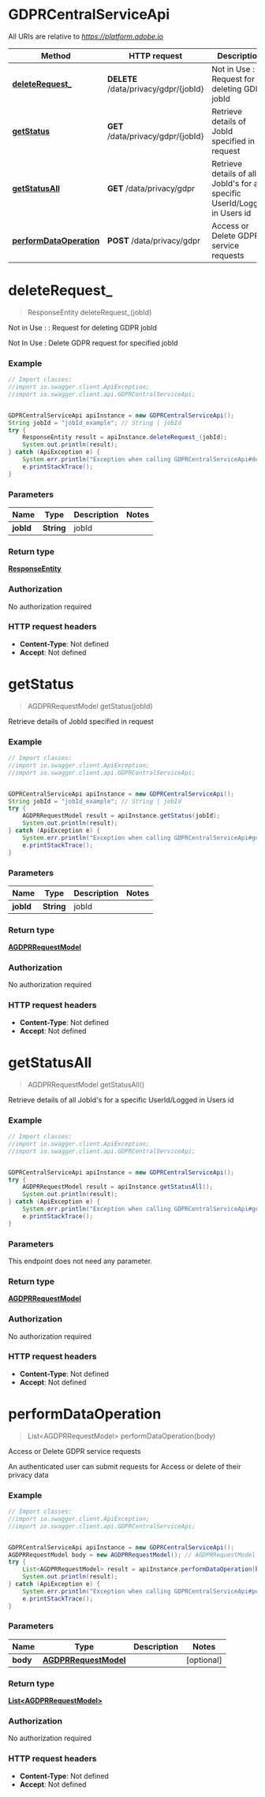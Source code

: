 # GDPRCentralServiceApi

All URIs are relative to *https://platform.adobe.io*

Method | HTTP request | Description
------------- | ------------- | -------------
[**deleteRequest_**](GDPRCentralServiceApi.md#deleteRequest_) | **DELETE** /data/privacy/gdpr/{jobId} | Not in Use : : Request for deleting GDPR jobId
[**getStatus**](GDPRCentralServiceApi.md#getStatus) | **GET** /data/privacy/gdpr/{jobId} | Retrieve details of JobId specified in request
[**getStatusAll**](GDPRCentralServiceApi.md#getStatusAll) | **GET** /data/privacy/gdpr | Retrieve details of all JobId&#39;s for a specific UserId/Logged in Users id
[**performDataOperation**](GDPRCentralServiceApi.md#performDataOperation) | **POST** /data/privacy/gdpr | Access or Delete GDPR service requests


<a name="deleteRequest_"></a>
# **deleteRequest_**
> ResponseEntity deleteRequest_(jobId)

Not in Use : : Request for deleting GDPR jobId

Not In Use : Delete GDPR request for specified jobId

### Example
```java
// Import classes:
//import io.swagger.client.ApiException;
//import io.swagger.client.api.GDPRCentralServiceApi;


GDPRCentralServiceApi apiInstance = new GDPRCentralServiceApi();
String jobId = "jobId_example"; // String | jobId
try {
    ResponseEntity result = apiInstance.deleteRequest_(jobId);
    System.out.println(result);
} catch (ApiException e) {
    System.err.println("Exception when calling GDPRCentralServiceApi#deleteRequest_");
    e.printStackTrace();
}
```

### Parameters

Name | Type | Description  | Notes
------------- | ------------- | ------------- | -------------
 **jobId** | **String**| jobId |

### Return type

[**ResponseEntity**](ResponseEntity.md)

### Authorization

No authorization required

### HTTP request headers

 - **Content-Type**: Not defined
 - **Accept**: Not defined

<a name="getStatus"></a>
# **getStatus**
> AGDPRRequestModel getStatus(jobId)

Retrieve details of JobId specified in request



### Example
```java
// Import classes:
//import io.swagger.client.ApiException;
//import io.swagger.client.api.GDPRCentralServiceApi;


GDPRCentralServiceApi apiInstance = new GDPRCentralServiceApi();
String jobId = "jobId_example"; // String | jobId
try {
    AGDPRRequestModel result = apiInstance.getStatus(jobId);
    System.out.println(result);
} catch (ApiException e) {
    System.err.println("Exception when calling GDPRCentralServiceApi#getStatus");
    e.printStackTrace();
}
```

### Parameters

Name | Type | Description  | Notes
------------- | ------------- | ------------- | -------------
 **jobId** | **String**| jobId |

### Return type

[**AGDPRRequestModel**](AGDPRRequestModel.md)

### Authorization

No authorization required

### HTTP request headers

 - **Content-Type**: Not defined
 - **Accept**: Not defined

<a name="getStatusAll"></a>
# **getStatusAll**
> AGDPRRequestModel getStatusAll()

Retrieve details of all JobId&#39;s for a specific UserId/Logged in Users id



### Example
```java
// Import classes:
//import io.swagger.client.ApiException;
//import io.swagger.client.api.GDPRCentralServiceApi;


GDPRCentralServiceApi apiInstance = new GDPRCentralServiceApi();
try {
    AGDPRRequestModel result = apiInstance.getStatusAll();
    System.out.println(result);
} catch (ApiException e) {
    System.err.println("Exception when calling GDPRCentralServiceApi#getStatusAll");
    e.printStackTrace();
}
```

### Parameters
This endpoint does not need any parameter.

### Return type

[**AGDPRRequestModel**](AGDPRRequestModel.md)

### Authorization

No authorization required

### HTTP request headers

 - **Content-Type**: Not defined
 - **Accept**: Not defined

<a name="performDataOperation"></a>
# **performDataOperation**
> List&lt;AGDPRRequestModel&gt; performDataOperation(body)

Access or Delete GDPR service requests

An authenticated user can submit requests for Access or delete of their privacy data

### Example
```java
// Import classes:
//import io.swagger.client.ApiException;
//import io.swagger.client.api.GDPRCentralServiceApi;


GDPRCentralServiceApi apiInstance = new GDPRCentralServiceApi();
AGDPRRequestModel body = new AGDPRRequestModel(); // AGDPRRequestModel |
try {
    List<AGDPRRequestModel> result = apiInstance.performDataOperation(body);
    System.out.println(result);
} catch (ApiException e) {
    System.err.println("Exception when calling GDPRCentralServiceApi#performDataOperation");
    e.printStackTrace();
}
```

### Parameters

Name | Type | Description  | Notes
------------- | ------------- | ------------- | -------------
 **body** | [**AGDPRRequestModel**](AGDPRRequestModel.md)|  | [optional]

### Return type

[**List&lt;AGDPRRequestModel&gt;**](AGDPRRequestModel.md)

### Authorization

No authorization required

### HTTP request headers

 - **Content-Type**: Not defined
 - **Accept**: Not defined

